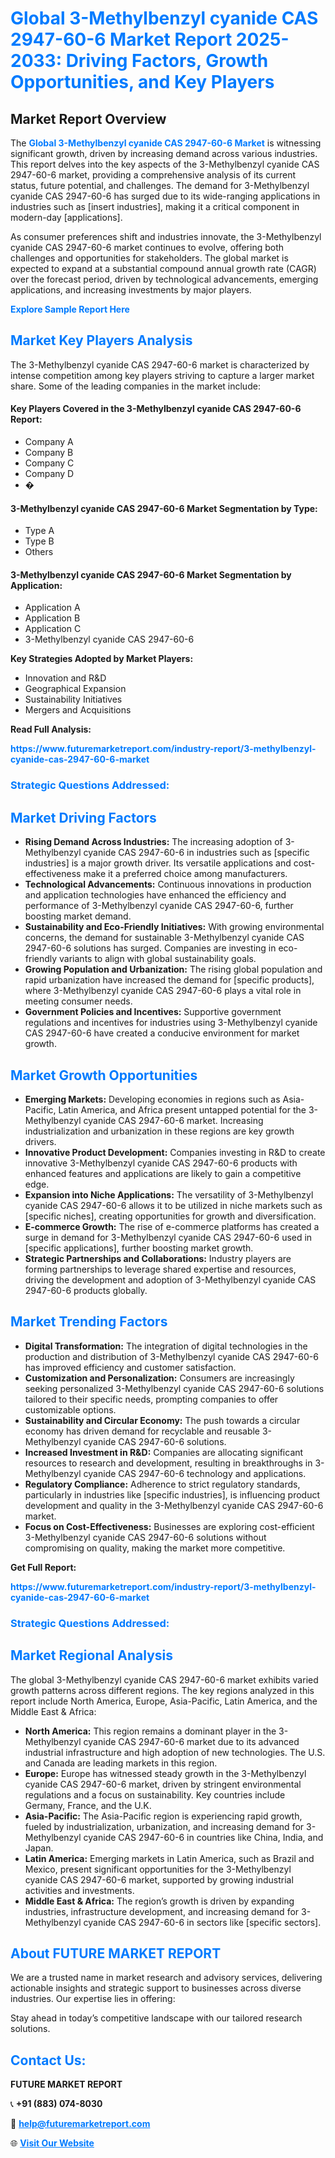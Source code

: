 <h1 style="color: #007BFF;">Global 3-Methylbenzyl cyanide CAS 2947-60-6 Market Report 2025-2033: Driving Factors, Growth Opportunities, and Key Players</h1>

<section id="overview">
<h2>Market Report Overview</h2>
<p>The <a href="https://www.futuremarketreport.com/industry-report/3-methylbenzyl-cyanide-cas-2947-60-6-market" style="color: #007BFF; text-decoration: none;"><strong>Global 3-Methylbenzyl cyanide CAS 2947-60-6 Market</strong></a> is witnessing significant growth, driven by increasing demand across various industries. This report delves into the key aspects of the 3-Methylbenzyl cyanide CAS 2947-60-6 market, providing a comprehensive analysis of its current status, future potential, and challenges. The demand for 3-Methylbenzyl cyanide CAS 2947-60-6 has surged due to its wide-ranging applications in industries such as [insert industries], making it a critical component in modern-day [applications].</p>
<p>As consumer preferences shift and industries innovate, the 3-Methylbenzyl cyanide CAS 2947-60-6 market continues to evolve, offering both challenges and opportunities for stakeholders. The global market is expected to expand at a substantial compound annual growth rate (CAGR) over the forecast period, driven by technological advancements, emerging applications, and increasing investments by major players.</p>
</section>

<section id="overview">
<p><a href="https://www.futuremarketreport.com/request-sample/reportId=111529" style="color: #007BFF; text-decoration: none;"><strong>Explore Sample Report Here</strong></a></p>
</section>

<section id="key-players">
<h2 style="color: #007BFF;">Market Key Players Analysis</h2>
<p>The 3-Methylbenzyl cyanide CAS 2947-60-6 market is characterized by intense competition among key players striving to capture a larger market share. Some of the leading companies in the market include:</p>
<h4>Key Players Covered in the 3-Methylbenzyl cyanide CAS 2947-60-6 Report:</h4>
<ul><li>Company A</li><li>Company B</li><li>Company C</li><li>Company D</li><li>�</li></ul>
<h4>3-Methylbenzyl cyanide CAS 2947-60-6 Market Segmentation by Type:</h4>
<ul><li>Type A</li><li>Type B</li><li>Others</li></ul>

<h4>3-Methylbenzyl cyanide CAS 2947-60-6 Market Segmentation by Application:</h4>
<ul><li>Application A</li><li>Application B</li><li>Application C</li><li>3-Methylbenzyl cyanide CAS 2947-60-6</li></ul>
<p><strong>Key Strategies Adopted by Market Players:</strong></p>
<ul>
<li>Innovation and R&D</li>
<li>Geographical Expansion</li>
<li>Sustainability Initiatives</li>
<li>Mergers and Acquisitions</li>
</ul>
</section>

<section>
<p><strong>Read Full Analysis: </strong></p><a href="https://www.futuremarketreport.com/industry-report/3-methylbenzyl-cyanide-cas-2947-60-6-market" style="color: #007BFF; text-decoration: none;"><strong>https://www.futuremarketreport.com/industry-report/3-methylbenzyl-cyanide-cas-2947-60-6-market</strong></a>
<h3 style="color: #007BFF;">Strategic Questions Addressed:</h3>
</section>

<section id="driving-factors">
<h2 style="color: #007BFF;">Market Driving Factors</h2>
<ul>
<li><strong>Rising Demand Across Industries:</strong> The increasing adoption of 3-Methylbenzyl cyanide CAS 2947-60-6 in industries such as [specific industries] is a major growth driver. Its versatile applications and cost-effectiveness make it a preferred choice among manufacturers.</li>
<li><strong>Technological Advancements:</strong> Continuous innovations in production and application technologies have enhanced the efficiency and performance of 3-Methylbenzyl cyanide CAS 2947-60-6, further boosting market demand.</li>
<li><strong>Sustainability and Eco-Friendly Initiatives:</strong> With growing environmental concerns, the demand for sustainable 3-Methylbenzyl cyanide CAS 2947-60-6 solutions has surged. Companies are investing in eco-friendly variants to align with global sustainability goals.</li>
<li><strong>Growing Population and Urbanization:</strong> The rising global population and rapid urbanization have increased the demand for [specific products], where 3-Methylbenzyl cyanide CAS 2947-60-6 plays a vital role in meeting consumer needs.</li>
<li><strong>Government Policies and Incentives:</strong> Supportive government regulations and incentives for industries using 3-Methylbenzyl cyanide CAS 2947-60-6 have created a conducive environment for market growth.</li>
</ul>
</section>

<section id="growth-opportunities">
<h2 style="color: #007BFF;">Market Growth Opportunities</h2>
<ul>
<li><strong>Emerging Markets:</strong> Developing economies in regions such as Asia-Pacific, Latin America, and Africa present untapped potential for the 3-Methylbenzyl cyanide CAS 2947-60-6 market. Increasing industrialization and urbanization in these regions are key growth drivers.</li>
<li><strong>Innovative Product Development:</strong> Companies investing in R&D to create innovative 3-Methylbenzyl cyanide CAS 2947-60-6 products with enhanced features and applications are likely to gain a competitive edge.</li>
<li><strong>Expansion into Niche Applications:</strong> The versatility of 3-Methylbenzyl cyanide CAS 2947-60-6 allows it to be utilized in niche markets such as [specific niches], creating opportunities for growth and diversification.</li>
<li><strong>E-commerce Growth:</strong> The rise of e-commerce platforms has created a surge in demand for 3-Methylbenzyl cyanide CAS 2947-60-6 used in [specific applications], further boosting market growth.</li>
<li><strong>Strategic Partnerships and Collaborations:</strong> Industry players are forming partnerships to leverage shared expertise and resources, driving the development and adoption of 3-Methylbenzyl cyanide CAS 2947-60-6 products globally.</li>
</ul>
</section>

<section id="trending-factors">
<h2 style="color: #007BFF;">Market Trending Factors</h2>
<ul>
<li><strong>Digital Transformation:</strong> The integration of digital technologies in the production and distribution of 3-Methylbenzyl cyanide CAS 2947-60-6 has improved efficiency and customer satisfaction.</li>
<li><strong>Customization and Personalization:</strong> Consumers are increasingly seeking personalized 3-Methylbenzyl cyanide CAS 2947-60-6 solutions tailored to their specific needs, prompting companies to offer customizable options.</li>
<li><strong>Sustainability and Circular Economy:</strong> The push towards a circular economy has driven demand for recyclable and reusable 3-Methylbenzyl cyanide CAS 2947-60-6 solutions.</li>
<li><strong>Increased Investment in R&D:</strong> Companies are allocating significant resources to research and development, resulting in breakthroughs in 3-Methylbenzyl cyanide CAS 2947-60-6 technology and applications.</li>
<li><strong>Regulatory Compliance:</strong> Adherence to strict regulatory standards, particularly in industries like [specific industries], is influencing product development and quality in the 3-Methylbenzyl cyanide CAS 2947-60-6 market.</li>
<li><strong>Focus on Cost-Effectiveness:</strong> Businesses are exploring cost-efficient 3-Methylbenzyl cyanide CAS 2947-60-6 solutions without compromising on quality, making the market more competitive.</li>
</ul>
</section>

<section>
<p><strong>Get Full Report: </strong></p><a href="https://www.futuremarketreport.com/industry-report/3-methylbenzyl-cyanide-cas-2947-60-6-market" style="color: #007BFF; text-decoration: none;"><strong>https://www.futuremarketreport.com/industry-report/3-methylbenzyl-cyanide-cas-2947-60-6-market</strong></a>
<h3 style="color: #007BFF;">Strategic Questions Addressed:</h3>
</section>


<section id="regional-analysis">
<h2 style="color: #007BFF;">Market Regional Analysis</h2>
<p>The global 3-Methylbenzyl cyanide CAS 2947-60-6 market exhibits varied growth patterns across different regions. The key regions analyzed in this report include North America, Europe, Asia-Pacific, Latin America, and the Middle East & Africa:</p>
<ul>
<li><strong>North America:</strong> This region remains a dominant player in the 3-Methylbenzyl cyanide CAS 2947-60-6 market due to its advanced industrial infrastructure and high adoption of new technologies. The U.S. and Canada are leading markets in this region.</li>
<li><strong>Europe:</strong> Europe has witnessed steady growth in the 3-Methylbenzyl cyanide CAS 2947-60-6 market, driven by stringent environmental regulations and a focus on sustainability. Key countries include Germany, France, and the U.K.</li>
<li><strong>Asia-Pacific:</strong> The Asia-Pacific region is experiencing rapid growth, fueled by industrialization, urbanization, and increasing demand for 3-Methylbenzyl cyanide CAS 2947-60-6 in countries like China, India, and Japan.</li>
<li><strong>Latin America:</strong> Emerging markets in Latin America, such as Brazil and Mexico, present significant opportunities for the 3-Methylbenzyl cyanide CAS 2947-60-6 market, supported by growing industrial activities and investments.</li>
<li><strong>Middle East & Africa:</strong> The region’s growth is driven by expanding industries, infrastructure development, and increasing demand for 3-Methylbenzyl cyanide CAS 2947-60-6 in sectors like [specific sectors].</li>
</ul>
</section>

<footer>
<h2 style="color: #007BFF;">About FUTURE MARKET REPORT</h2>
<p>We are a trusted name in market research and advisory services, delivering actionable insights and strategic support to businesses across diverse industries. Our expertise lies in offering:</p>

<p>Stay ahead in today’s competitive landscape with our tailored research solutions.</p>

<h2 style="color: #007BFF;">Contact Us:</h2>
<p><strong>FUTURE MARKET REPORT</strong></p>
<p>📞 <strong>+91 (883) 074-8030</strong></p>
<p>📧 <strong><a href="mailto:help@futuremarketreport.com" style="color: #007BFF;">help@futuremarketreport.com</a></strong></p>
<p>🌐 <strong><a href="https://www.futuremarketreport.com/" style="color: #007BFF;">Visit Our Website</a></strong></p>
</footer>
